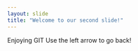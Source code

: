 ```yaml
---
layout: slide
title: "Welcome to our second slide!"
---
```

Enjoying GIT
Use the left arrow to go back!
